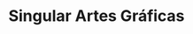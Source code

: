 ---
title: "Singular Artes Gráficas"
url: /la-puebla-de-alfinden/singular-artes-graficas/
shop: copyshop
---
